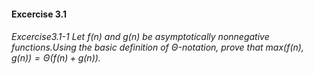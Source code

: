 #### Excercise 3.1

###### Excercise3.1-1 Let $f(n)$ and $g(n)$ be asymptotically nonnegative functions.Using the basic definition of $\Theta$-notation, prove that max$(f(n), g(n)) = \Theta(f(n) + g(n))$.